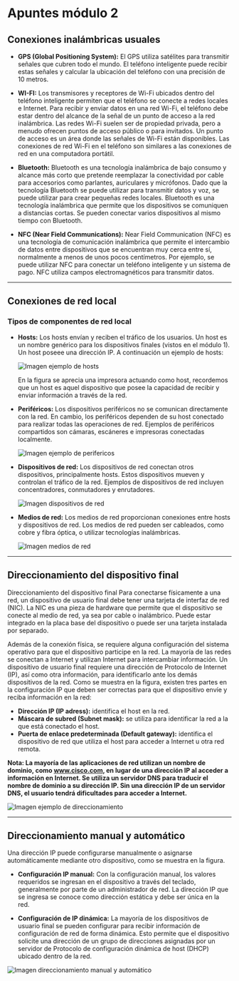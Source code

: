 # Apuntes módulo 2

## Conexiones inalámbricas usuales

- **GPS (Global Positioning System):** El GPS utiliza satélites para transmitir señales que cubren todo el mundo. El teléfono inteligente puede recibir estas señales y calcular la ubicación del teléfono con una precisión de 10 metros.


- **WI-FI:** Los transmisores y receptores de Wi-Fi ubicados dentro del teléfono inteligente permiten que el teléfono se conecte a redes locales e Internet. Para recibir y enviar datos en una red Wi-Fi, el teléfono debe estar dentro del alcance de la señal de un punto de acceso a la red inalámbrica. Las redes Wi-Fi suelen ser de propiedad privada, pero a menudo ofrecen puntos de acceso público o para invitados. Un punto de acceso es un área donde las señales de Wi-Fi están disponibles. Las conexiones de red Wi-Fi en el teléfono son similares a las conexiones de red en una computadora portátil.


- **Bluetooth:** Bluetooth es una tecnología inalámbrica de bajo consumo y alcance más corto que pretende reemplazar la conectividad por cable para accesorios como parlantes, auriculares y micrófonos. Dado que la tecnología Bluetooth se puede utilizar para transmitir datos y voz, se puede utilizar para crear pequeñas redes locales. Bluetooth es una tecnología inalámbrica que permite que los dispositivos se comuniquen a distancias cortas. Se pueden conectar varios dispositivos al mismo tiempo con Bluetooth.


- **NFC (Near Field Communications):** Near Field Communication (NFC) es una tecnología de comunicación inalámbrica que permite el intercambio de datos entre dispositivos que se encuentran muy cerca entre sí, normalmente a menos de unos pocos centímetros. Por ejemplo, se puede utilizar NFC para conectar un teléfono inteligente y un sistema de pago. NFC utiliza campos electromagnéticos para transmitir datos.


---

## Conexiones de red local

### Tipos de componentes de red local
- **Hosts:** Los hosts envían y reciben el tráfico de los usuarios. Un host es un nombre genérico para los dispositivos finales (vistos en el módulo 1). Un host poseee una dirección IP. A continuación un ejemplo de hosts:


    ![Imagen ejemplo de hosts](./Anexos/Modulo2/ejemplo_hosts.png)

    En la figura se aprecia una impresora actuando como host, recordemos que un host es aquel dispositivo que posee la capacidad de recibir y enviar información a través de la red.
- **Periféricos:** Los dispositivos periféricos no se comunican directamente con la red. En cambio, los periféricos dependen de su host conectado para realizar todas las operaciones de red. Ejemplos de periféricos compartidos son cámaras, escáneres e impresoras conectadas localmente.

    ![Imagen ejemplo de perifericos](./Anexos/Modulo2/ejemplo_perifericos.png)

- **Dispositivos de red:** Los dispositivos de red conectan otros dispositivos, principalmente hosts. Estos dispositivos mueven y controlan el tráfico de la red. Ejemplos de dispositivos de red incluyen concentradores, conmutadores y enrutadores.

    ![Imagen dispositivos de red](./Anexos/Modulo2/ejemplo_dispositivos_red.png)


- **Medios de red:** Los medios de red proporcionan conexiones entre hosts y dispositivos de red. Los medios de red pueden ser cableados, como cobre y fibra óptica, o utilizar tecnologías inalámbricas.

    ![Imagen medios de red](./Anexos/Modulo2/ejemplo_medios_red.png)

---
## Direccionamiento del dispositivo final

Direccionamiento del dispositivo final
Para conectarse físicamente a una red, un dispositivo de usuario final debe tener una tarjeta de interfaz de red (NIC). La NIC es una pieza de hardware que permite que el dispositivo se conecte al medio de red, ya sea por cable o inalámbrico. Puede estar integrado en la placa base del dispositivo o puede ser una tarjeta instalada por separado.

Además de la conexión física, se requiere alguna configuración del sistema operativo para que el dispositivo participe en la red. La mayoría de las redes se conectan a Internet y utilizan Internet para intercambiar información. Un dispositivo de usuario final requiere una dirección de Protocolo de Internet (IP), así como otra información, para identificarlo ante los demás dispositivos de la red. Como se muestra en la figura, existen tres partes en la configuración IP que deben ser correctas para que el dispositivo envíe y reciba información en la red:

- **Dirección IP (IP adress):** identifica el host en la red.
- **Máscara de subred (Subnet mask):** se utiliza para identificar la red a la que está conectado el host.
- **Puerta de enlace predeterminada (Default gateway):** identifica el dispositivo de red que utiliza el host para acceder a Internet u otra red remota.

**Nota: La mayoría de las aplicaciones de red utilizan un nombre de dominio, como www.cisco.com, en lugar de una dirección IP al acceder a información en Internet. Se utiliza un servidor DNS para traducir el nombre de dominio a su dirección IP. Sin una dirección IP de un servidor DNS, el usuario tendrá dificultades para acceder a Internet.**


![Imagen ejemplo de direccionamiento](./Anexos/Modulo2/ejemplo_direccionamiento.png)


---

## Direccionamiento manual y automático


Una dirección IP puede configurarse manualmente o asignarse automáticamente mediante otro dispositivo, como se muestra en la figura.

- **Configuración IP manual:** Con la configuración manual, los valores requeridos se ingresan en el dispositivo a través del teclado, generalmente por parte de un administrador de red. La dirección IP que se ingresa se conoce como dirección estática y debe ser única en la red.

- **Configuración de IP dinámica:** La mayoría de los dispositivos de usuario final se pueden configurar para recibir información de configuración de red de forma dinámica. Esto permite que el dispositivo solicite una dirección de un grupo de direcciones asignadas por un servidor de Protocolo de configuración dinámica de host (DHCP) ubicado dentro de la red.


![Imagen direccionamiento manual y automático](./Anexos/Modulo2/ejemplo_direccionamiento_manual_automatico.png)



